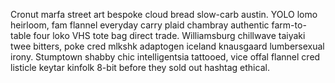 Cronut marfa street art bespoke cloud bread slow-carb austin. YOLO lomo heirloom, fam flannel everyday carry plaid chambray authentic farm-to-table four loko VHS tote bag direct trade. Williamsburg chillwave taiyaki twee bitters, poke cred mlkshk adaptogen iceland knausgaard lumbersexual irony. Stumptown shabby chic intelligentsia tattooed, vice offal flannel cred listicle keytar kinfolk 8-bit before they sold out hashtag ethical.